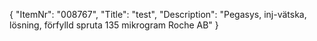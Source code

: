 {
  "ItemNr": "008767",
  "Title": "test",
  "Description": "Pegasys, inj-vätska, lösning, förfylld spruta 135 mikrogram Roche AB"
}